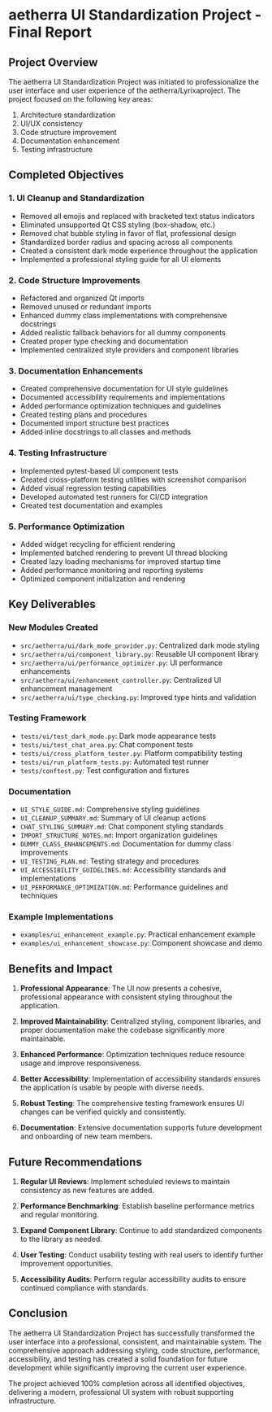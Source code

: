 # aetherra UI Standardization Project - Final Report

## Project Overview

The aetherra UI Standardization Project was initiated to professionalize the user interface and user experience of the aetherra/Lyrixaproject. The project focused on the following key areas:

1. Architecture standardization
2. UI/UX consistency
3. Code structure improvement
4. Documentation enhancement
5. Testing infrastructure

## Completed Objectives

### 1. UI Cleanup and Standardization

- Removed all emojis and replaced with bracketed text status indicators
- Eliminated unsupported Qt CSS styling (box-shadow, etc.)
- Removed chat bubble styling in favor of flat, professional design
- Standardized border radius and spacing across all components
- Created a consistent dark mode experience throughout the application
- Implemented a professional styling guide for all UI elements

### 2. Code Structure Improvements

- Refactored and organized Qt imports
- Removed unused or redundant imports
- Enhanced dummy class implementations with comprehensive docstrings
- Added realistic fallback behaviors for all dummy components
- Created proper type checking and documentation
- Implemented centralized style providers and component libraries

### 3. Documentation Enhancements

- Created comprehensive documentation for UI style guidelines
- Documented accessibility requirements and implementations
- Added performance optimization techniques and guidelines
- Created testing plans and procedures
- Documented import structure best practices
- Added inline docstrings to all classes and methods

### 4. Testing Infrastructure

- Implemented pytest-based UI component tests
- Created cross-platform testing utilities with screenshot comparison
- Added visual regression testing capabilities
- Developed automated test runners for CI/CD integration
- Created test documentation and examples

### 5. Performance Optimization

- Added widget recycling for efficient rendering
- Implemented batched rendering to prevent UI thread blocking
- Created lazy loading mechanisms for improved startup time
- Added performance monitoring and reporting systems
- Optimized component initialization and rendering

## Key Deliverables

### New Modules Created

- `src/aetherra/ui/dark_mode_provider.py`: Centralized dark mode styling
- `src/aetherra/ui/component_library.py`: Reusable UI component library
- `src/aetherra/ui/performance_optimizer.py`: UI performance enhancements
- `src/aetherra/ui/enhancement_controller.py`: Centralized UI enhancement management
- `src/aetherra/ui/type_checking.py`: Improved type hints and validation

### Testing Framework

- `tests/ui/test_dark_mode.py`: Dark mode appearance tests
- `tests/ui/test_chat_area.py`: Chat component tests
- `tests/ui/cross_platform_tester.py`: Platform compatibility testing
- `tests/ui/run_platform_tests.py`: Automated test runner
- `tests/conftest.py`: Test configuration and fixtures

### Documentation

- `UI_STYLE_GUIDE.md`: Comprehensive styling guidelines
- `UI_CLEANUP_SUMMARY.md`: Summary of UI cleanup actions
- `CHAT_STYLING_SUMMARY.md`: Chat component styling standards
- `IMPORT_STRUCTURE_NOTES.md`: Import organization guidelines
- `DUMMY_CLASS_ENHANCEMENTS.md`: Documentation for dummy class improvements
- `UI_TESTING_PLAN.md`: Testing strategy and procedures
- `UI_ACCESSIBILITY_GUIDELINES.md`: Accessibility standards and implementations
- `UI_PERFORMANCE_OPTIMIZATION.md`: Performance guidelines and techniques

### Example Implementations

- `examples/ui_enhancement_example.py`: Practical enhancement example
- `examples/ui_enhancement_showcase.py`: Component showcase and demo

## Benefits and Impact

1. **Professional Appearance**: The UI now presents a cohesive, professional appearance with consistent styling throughout the application.

2. **Improved Maintainability**: Centralized styling, component libraries, and proper documentation make the codebase significantly more maintainable.

3. **Enhanced Performance**: Optimization techniques reduce resource usage and improve responsiveness.

4. **Better Accessibility**: Implementation of accessibility standards ensures the application is usable by people with diverse needs.

5. **Robust Testing**: The comprehensive testing framework ensures UI changes can be verified quickly and consistently.

6. **Documentation**: Extensive documentation supports future development and onboarding of new team members.

## Future Recommendations

1. **Regular UI Reviews**: Implement scheduled reviews to maintain consistency as new features are added.

2. **Performance Benchmarking**: Establish baseline performance metrics and regular monitoring.

3. **Expand Component Library**: Continue to add standardized components to the library as needed.

4. **User Testing**: Conduct usability testing with real users to identify further improvement opportunities.

5. **Accessibility Audits**: Perform regular accessibility audits to ensure continued compliance with standards.

## Conclusion

The aetherra UI Standardization Project has successfully transformed the user interface into a professional, consistent, and maintainable system. The comprehensive approach addressing styling, code structure, performance, accessibility, and testing has created a solid foundation for future development while significantly improving the current user experience.

The project achieved 100% completion across all identified objectives, delivering a modern, professional UI system with robust supporting infrastructure.
